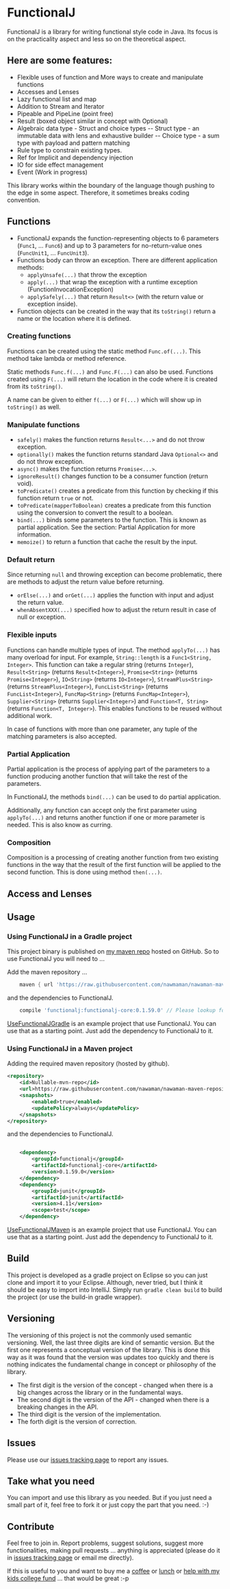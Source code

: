 # FunctionalJ

FunctionalJ is a library for writing functional style code in Java.
Its focus is on the practicality aspect and less so on the theoretical aspect.

## Here are some features:
- Flexible uses of function and More ways to create and manipulate functions
- Accesses and Lenses
- Lazy functional list and map
- Addition to Stream and Iterator
- Pipeable and PipeLine (point free)
- Result (boxed object similar in concept with Optional)
- Algebraic data type - Struct and choice types
  -- Struct type - an immutable data with lens and exhaustive builder
  -- Choice type - a sum type with payload and pattern matching
- Rule type to constrain existing types.
- Ref for Implicit and dependency injection
- IO for side effect management
- Event (Work in progress)

This library works within the boundary of the language though pushing to the edge in some aspect. 
Therefore, it sometimes breaks coding convention.

## Functions
- FunctionalJ expands the function-representing objects to 6 parameters (`Func1`, ... `Func6`) and up to 3 parameters for no-return-value ones (`FuncUnit1`, ... `FuncUnit3`).
- Functions body can throw an exception. There are different application methods:
    - `applyUnsafe(...)` that throw the exception
    - `apply(...)` that wrap the exception with a runtime exception (FunctionInvocationException)
    - `applySafely(...)` that return `Result<>` (with the return value or exception inside). 
- Function objects can be created in the way that its `toString()` return a name or the location where it is defined.

### Creating functions
Functions can be created using the static method `Func.of(...)`. This method take lambda or method reference.

Static methods `Func.f(...)` and `Func.F(...)` can also be used.
Functions created using `F(...)` will return the location in the code where it is created from its `toString()`.

A name can be given to either `f(...)` or `F(...)` which will show up in `toString()` as well.

### Manipulate functions
- `safely()` makes the function returns `Result<...>` and do not throw exception.
- `optionally()` makes the function returns standard Java `Optional<>` and do not throw exception.
- `async()` makes the function returns `Promise<...>`.
- `ignoreResult()` changes function to be a consumer function (return void).
- `toPredicate()` creates a predicate from this function by checking if this function return `true` or not.
- `toPredicate(mapperToBoolean)` creates a predicate from this function using the conversion to convert the result to a boolean.
- `bind(...)` binds some parameters to the function. This is known as partial application. See the section: Partial Application for more information.
- `memoize()` to return a function that cache the result by the input.

### Default return
Since returning `null` and throwing exception can become problematic, there are methods to adjust the return value before returning.
- `orElse(...)` and `orGet(...)` applies the function with input and adjust the return value.
- `whenAbsentXXX(...)` specified how to adjust the return result in case of null or exception.

### Flexible inputs
Functions can handle multiple types of input.
The method `applyTo(...)` has many overload for input.
For example, `String::length` is a `Func1<String, Integer>`.
This function can take a regular string (returns `Integer`), `Result<String>` (returns `Result<Integer>`), `Promise<String>` (returns `Promise<Integer>`),
  `IO<String>` (returns `IO<Integer>`),
  `StreamPlus<String>` (returns `StreamPlus<Integer>`),
  `FuncList<String>` (returns `FuncList<Integer>`),
  `FuncMap<String>` (returns `FuncMap<Integer>`),
  `Supplier<String>`  (returns `Supplier<Integer>`) and
  `Function<T, String>` (returns `Function<T, Integer>`).
This enables functions to be reused without additional work.

In case of functions with more than one parameter, any tuple of the matching parameters is also accepted.

### Partial Application
Partial application is the process of applying part of the parameters to a function producing another function that will take the rest of the parameters.

In FunctionalJ, the methods `bind(...)` can be used to do partial application.

Additionally, any function can accept only the first parameter using `applyTo(...)` and returns another function if one or more parameter is needed. This is also know as curring.

### Composition
Composition is a processing of creating another function from two existing functions in the way that the result of the first function will be applied to the second function. This is done using method `then(...)`.

## Access and Lenses


## Usage

### Using FunctionalJ in a Gradle project

This project binary is published on [my maven repo](https://github.com/NawaMan/nawaman-maven-repository) hosted on GitHub.
So to use FunctionalJ you will need to ...

Add the maven repository ...

```Groovy
    maven { url 'https://raw.githubusercontent.com/nawmaman/nawaman-maven-repository/master/' }
```

and the dependencies to FunctionalJ.

```Groovy
    compile 'functionalj:functionalj-core:0.1.59.0' // Please lookup for the latest version.
```

[UseFunctionalJGradle](https://github.com/NawaMan/UseFunctionalJGradle) is an example project that use FunctionalJ.
You can use that as a starting point.
Just add the dependency to FunctionalJ to it.

### Using FunctionalJ in a Maven project

Adding the required maven repository (hosted by github).

```xml
<repository>
    <id>Nullable-mvn-repo</id>
    <url>https://raw.githubusercontent.com/nawaman/nawaman-maven-repository/master/</url>
    <snapshots>
        <enabled>true</enabled>
        <updatePolicy>always</updatePolicy>
    </snapshots>
</repository>
```

and the dependencies to FunctionalJ.

```xml

    <dependency>
        <groupId>functionalj</groupId>
        <artifactId>functionalj-core</artifactId>
        <version>0.1.59.0</version>
    </dependency>
    <dependency>
        <groupId>junit</groupId>
        <artifactId>junit</artifactId>
        <version>4.11</version>
        <scope>test</scope>
    </dependency>
```

[UseFunctionalJMaven](https://github.com/NawaMan/UseFunctionalJMaven) is an example project that use FunctionalJ.
You can use that as a starting point.
Just add the dependency to FunctionalJ to it.

## Build

This project is developed as a gradle project on Eclipse
  so you can just clone and import it to your Eclipse.
Although, never tried, but I think it should be easy to import into IntelliJ.
Simply run `gradle clean build` to build the project (or use the build-in gradle wrapper).

## Versioning
The versioning of this project is not the commonly used semantic versioning.
Well, the last three digits are kind of semantic version.
But the first one represents a conceptual version of the library.
This is done this way as it was found that the version was updates too quickly
  and there is nothing indicates the fundamental change in concept or philosophy of the library.
  
- The first digit is the version of the concept - changed when there is a big changes across the library or in the fundamental ways.
- The second digit is the version of the API - changed when there is a breaking changes in the API.
- The third digit is the version of the implementation.
- The forth digit is the version of correction.

## Issues

Please use our [issues tracking page](https://github.com/NawaMan/FunctionalJ/issues) to report any issues.

## Take what you need

You can import and use this library as you needed.
But if you just need a small part of it, feel free to fork it or just copy the part that you need. :-)


## Contribute

Feel free to join in.
Report problems, suggest solutions, suggest more functionalities, making pull requests ... anything is appreciated (please do it in [issues tracking page](https://github.com/NawaMan/FunctionalJ/issues) or email me directly).

If this is useful to you and want to buy me a [coffee](https://www.paypal.me/NawaMan/2.00)
 or [lunch](https://www.paypal.me/NawaMan/10.00) or [help with my kids college fund](https://www.paypal.me/NawaMan/100.00) ... that would be great :-p

